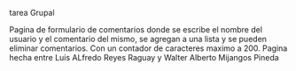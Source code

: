 tarea Grupal

Pagina de formulario de comentarios donde se escribe el nombre del usuario y el comentario del mismo, se agregan a una lista y se pueden eliminar comentarios. Con un contador de caracteres maximo a 200. 
Pagina hecha entre Luis ALfredo Reyes Raguay y Walter Alberto Mijangos Pineda
